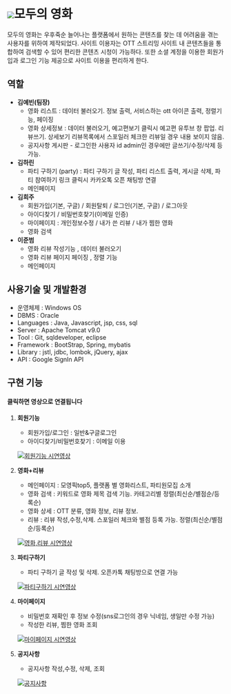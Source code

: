 # ![](https://i.imgur.com/fPhEQur.png)모두의 영화

모두의 영화는 우후죽순 늘어나는 플랫폼에서 원하는 콘텐츠를 찾는 데 어려움을 겪는 사용자를 위하여 제작되었다. 사이트 이용자는 OTT 스트리밍 사이트 내 콘텐츠들을 통합하여 검색할 수 있어 편리한 콘텐츠 시청이 가능하다. 또한 소셜 계정을 이용한 회원가입과 로그인 기능 제공으로 사이트 이용을 편리하게 한다.



## 역할

* **김예빈(팀장)** 
  * 영화 리스트 : 데이터 불러오기. 정보 출력, 서비스하는 ott 아이콘 출력, 정렬기능, 페이징
  * 영화 상세정보 : 데이터 불러오기, 예고편보기 클릭시 예고편 유투브 창 팝업. 리뷰쓰기. 상세보기 리뷰목록에서 스포일러 체크한 리뷰일 경우 내용 보이지 않음.
  * 공지사항 게시판 - 로그인한 사용자 id admin인 경우에만 글쓰기/수정/삭제 등 가능.
* **김하린**
  * 파티 구하기 (party) : 파티 구하기 글 작성, 파티 리스트 출력, 게시글 삭제, 파티 참여하기 링크 클릭시 카카오톡 오픈 채팅방 연결
  * 메인페이지
* **김희주**
  * 회원가입(기본, 구글) / 회원탈퇴 / 로그인(기본, 구글) / 로그아웃
  * 아이디찾기 / 비밀번호찾기(이메일 인증)
  * 마이페이지 : 개인정보수정 / 내가 쓴 리뷰 / 내가 찜한 영화
  * 영화 검색
* **이준범**
  * 영화 리뷰 작성기능 , 데이터 불러오기 
  * 영화 리뷰 페이지 페이징 , 정렬 기능
  * 메인페이지



## 사용기술 및 개발환경

* 운영체제 : Windows OS
* DBMS : Oracle
* Languages : Java, Javascript, jsp, css, sql
* Server : Apache Tomcat v9.0
* Tool : Git, sqldeveloper, eclipse
* Framework : BootStrap, Spring, mybatis
* Library : jstl, jdbc, lombok, jQuery, ajax
* API : Google SignIn API



## 구현 기능

#### 클릭하면 영상으로 연결됩니다

1. **회원기능**

   - 회원가입/로그인 : 일반&구글로그인
   - 아이디찾기/비밀번호찾기 : 이메일 이용

   [![회원기능 시연영상](https://i9.ytimg.com/vi/sOZuJkkDMmc/mqdefault.jpg?sqp=CLiiiogG&rs=AOn4CLDepIhvSRXwuBA9jjUR6t10YEJBGg)](https://youtu.be/sOZuJkkDMmc)



2. **영화+리뷰**

   - 메인페이지 : 모영픽top5, 플랫폼 별 영화리스트, 파티원모집 소개
   - 영화 검색 : 키워드로 영화 제목 검색 기능. 카테고리별 정렬(최신순/별점순/등록순)
   - 영화 상세 :  OTT 분류, 영화 정보, 리뷰 정보. 
   - 리뷰 : 리뷰 작성,수정,삭제. 스포일러 체크와 별점 등록 가능. 정렬(최신순/별점순/등록순)

   [![영화,리뷰 시연영상](https://i9.ytimg.com/vi_webp/z9gq4oyPlg4/mqdefault.webp?sqp=CLypiogG&rs=AOn4CLB3I4cSa5vaomnpmBmrkVRqfZBXQQ)](https://youtu.be/z9gq4oyPlg4)

   

3. **파티구하기**

   - 파티 구하기 글 작성 및 삭제. 오픈카톡 채팅방으로 연결 가능

   [![파티구하기 시연영상](https://i9.ytimg.com/vi_webp/E-_50AIfiO0/mqdefault.webp?sqp=CLiiiogG&rs=AOn4CLCheFrNOfoP1N5WK_UWxbeiNh0jwQ)](https://youtu.be/E-_50AIfiO0)



4. **마이페이지**

   - 비밀번호 재확인 후 정보 수정(sns로그인의 경우 닉네임, 생일만 수정 가능)
   - 작성한 리뷰, 찜한 영화 조회

   [![마이페이지 시연영상](https://i9.ytimg.com/vi/5sB13O32q-U/mqdefault.jpg?sqp=CLiiiogG&rs=AOn4CLDpkkcVsPZEMgQzMYouDiTxKNkyZQ)](https://youtu.be/5sB13O32q-U)

   

5. **공지사항**

   - 공지사항 작성,수정, 삭제, 조회

   [![공지사항 ](https://i9.ytimg.com/vi/ycaOLReSJpU/mqdefault.jpg?sqp=CLiiiogG&rs=AOn4CLBKkaw11CSSkJ-Kj5-chpq_uqHWrw)](https://youtu.be/ycaOLReSJpU)
